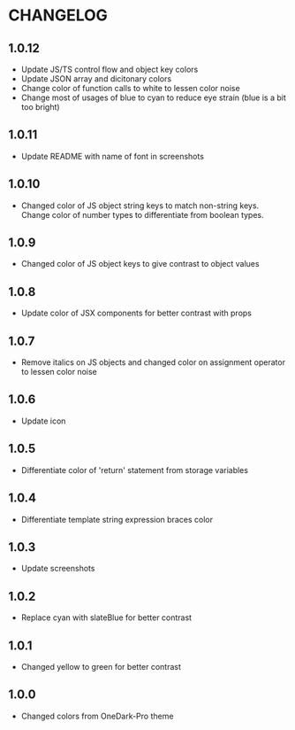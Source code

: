 # CHANGELOG
## 1.0.12
- Update JS/TS control flow and object key colors
- Update JSON array and dicitonary colors
- Change color of function calls to white to lessen color noise
- Change most of usages of blue to cyan to reduce eye strain (blue is a bit too bright)

## 1.0.11
- Update README with name of font in screenshots

## 1.0.10
- Changed color of JS object string keys to match non-string keys. Change color of number types to differentiate from boolean types.

## 1.0.9
- Changed color of JS object keys to give contrast to object values

## 1.0.8
- Update color of JSX components for better contrast with props

## 1.0.7
- Remove italics on JS objects and changed color on assignment operator to lessen color noise

## 1.0.6
- Update icon

## 1.0.5
- Differentiate color of 'return' statement from storage variables

## 1.0.4
- Differentiate template string expression braces color

## 1.0.3
- Update screenshots

## 1.0.2
- Replace cyan with slateBlue for better contrast

## 1.0.1
- Changed yellow to green for better contrast

## 1.0.0
- Changed colors from OneDark-Pro theme
